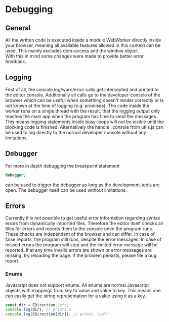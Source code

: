 # Debugging


## General
All the written code is executed inside a module WebWorker directly inside your browser, meaning all available features allowed in this context can be used. This mainly excludes dom-access and the window object.  
With this in mind some changes were made to provide better error feedback.


## Logging
First of all, the console.log/warn/error calls get intercepted and printed to the editor console. Additionally all calls go to the developer-console of the browser which can be useful when something doesn't render correctly or is not known at the time of logging (e.g. promises).
The code inside the worker runs on a single thread with the result, that the logging output only reaches the main app when the program has time to send the messages. This means logging statements inside busy-loops will not be visible until the blocking code is finished.
Alternatively the handle _console from utils.js can be used to log directly to the normal developer console without any limitations.


## Debugger
For more in depth debugging the breakpoint statement 
```javascript
debugger;
```
can be used to trigger the debugger as long as the development-tools are open. The debugger itself can be used without limitations.


## Errors
Currently it is not possible to get useful error information regarding syntax errors from dynamically imported files. Therefore the editor itself checks all files for errors and reports them to the console once the program runs. These checks are independent of the browser and can differ. In case of false reports, the program still runs, despite the error messages. In case of missed errors the program will stop and the limited error message will be reported.
If at any time invalid errors are shown or error messages are missing, try reloading the page. If the problem persists, please file a bug report.


### Enums
Javascript does not support enums. All enums are normal Javascript objects with mappings from key to value and value to key. This means one can easily get the string representation for a value using it as a key.
```javascript
const dir = EDirection.Left;
console.log(dir); // prints 2
console.log(EDirection[dir]); // prints 'Left'
```